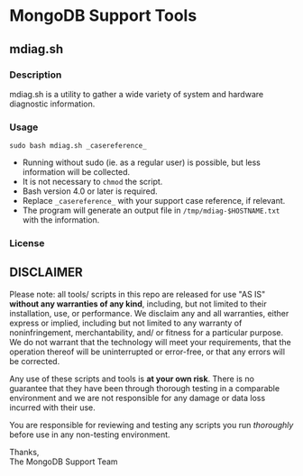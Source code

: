 MongoDB Support Tools
=====================

mdiag.sh
--------

### Description

mdiag.sh is a utility to gather a wide variety of system and hardware diagnostic information.

### Usage

```
sudo bash mdiag.sh _casereference_
```

- Running without sudo (ie. as a regular user) is possible, but less information will be collected.
- It is not necessary to `chmod` the script.
- Bash version 4.0 or later is required.
- Replace `_casereference_` with your support case reference, if relevant.
- The program will generate an output file in `/tmp/mdiag-$HOSTNAME.txt` with the information.

### License


DISCLAIMER
----------
Please note: all tools/ scripts in this repo are released for use "AS IS" **without any warranties of any kind**,
including, but not limited to their installation, use, or performance.  We disclaim any and all warranties, either 
express or implied, including but not limited to any warranty of noninfringement, merchantability, and/ or fitness 
for a particular purpose.  We do not warrant that the technology will meet your requirements, that the operation 
thereof will be uninterrupted or error-free, or that any errors will be corrected.

Any use of these scripts and tools is **at your own risk**.  There is no guarantee that they have been through 
thorough testing in a comparable environment and we are not responsible for any damage or data loss incurred with 
their use.

You are responsible for reviewing and testing any scripts you run *thoroughly* before use in any non-testing 
environment.

Thanks,  
The MongoDB Support Team
